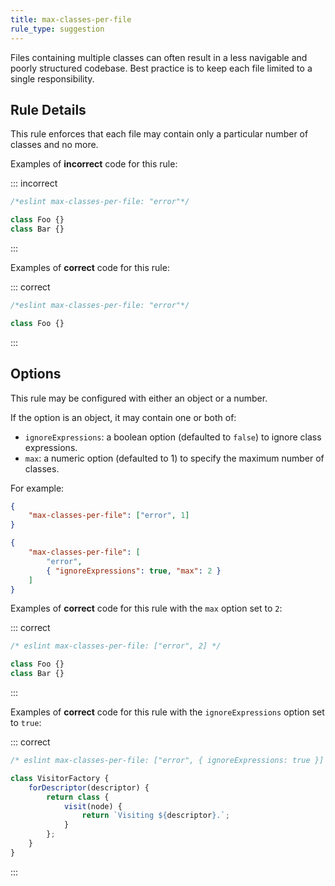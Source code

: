 ```yaml
---
title: max-classes-per-file
rule_type: suggestion
---
```


Files containing multiple classes can often result in a less navigable
and poorly structured codebase. Best practice is to keep each file
limited to a single responsibility.

## Rule Details

This rule enforces that each file may contain only a particular number
of classes and no more.

Examples of **incorrect** code for this rule:

::: incorrect

```js
/*eslint max-classes-per-file: "error"*/

class Foo {}
class Bar {}
```

:::

Examples of **correct** code for this rule:

::: correct

```js
/*eslint max-classes-per-file: "error"*/

class Foo {}
```

:::

## Options

This rule may be configured with either an object or a number.

If the option is an object, it may contain one or both of:

*   `ignoreExpressions`: a boolean option (defaulted to `false`) to ignore class expressions.
*   `max`: a numeric option (defaulted to 1) to specify the maximum number of classes.

For example:

```json
{
    "max-classes-per-file": ["error", 1]
}
```

```json
{
    "max-classes-per-file": [
        "error",
        { "ignoreExpressions": true, "max": 2 }
    ]
}
```

Examples of **correct** code for this rule with the `max` option set to `2`:

::: correct

```js
/* eslint max-classes-per-file: ["error", 2] */

class Foo {}
class Bar {}
```

:::

Examples of **correct** code for this rule with the `ignoreExpressions` option set to `true`:

::: correct

```js
/* eslint max-classes-per-file: ["error", { ignoreExpressions: true }] */

class VisitorFactory {
    forDescriptor(descriptor) {
        return class {
            visit(node) {
                return `Visiting ${descriptor}.`;
            }
        };
    }
}
```

:::
